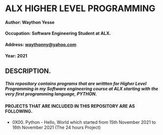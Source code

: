 # ALX HIGHER LEVEL PROGRAMMING

#### Author: Waython Yesse
#### Occupation: Software Engineering Student at ALX.
#### Address: waythonny@yahoo.com
#### Year: 2021

## DESCRIPTION.
##### This repository contains programs  that are writtten for Higher Level  Programming in my Software engineering course at ALX starting with the very first programming language, PYTHON.

#### PROJECTS THAT ARE INCLUDED IN THIS REPOSITORY ARE AS FOLLOWING.

* 0X00. Python - Hello, World which started from 15th November 2021 to 16th November 2021 (The 24 hours Project)
